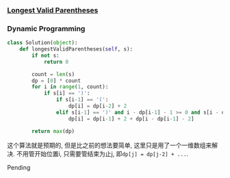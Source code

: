 ### [Longest Valid Parentheses](https://leetcode.com/problems/longest-valid-parentheses/)


### Dynamic Programming

```Python
class Solution(object):
    def longestValidParentheses(self, s):
        if not s:
            return 0

        count = len(s)
        dp = [0] * count
        for i in range(1, count):
            if s[i] == ')':
                if s[i-1] == '(':
                    dp[i] = dp[i-2] + 2
                elif s[i-1] == ')' and i - dp[i-1] - 1 >= 0 and s[i - dp[i-1] - 1] == '(':
                    dp[i] = dp[i-1] + 2 + dp[i - dp[i-1] - 2]

        return max(dp)

```

这个算法就是预期的, 但是比之前的想法要简单, 这里只是用了一个一维数组来解决.
不用管开始位置i, 只需要管结束为止j, 即```dp[j] = dp[j-2] + ...```.

Pending